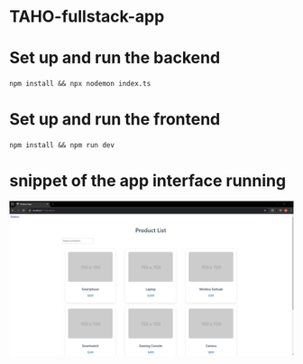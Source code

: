 # TAHO-fullstack-app

# Set up and run the backend 
`npm install && npx nodemon index.ts`


# Set up and run the frontend 
`npm install && npm run dev`


# snippet of the app interface running 

![alt text](./Client/src/assets/image.png)